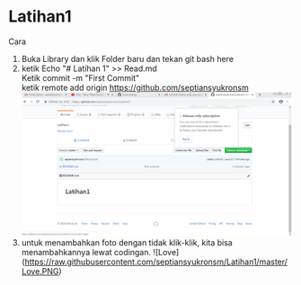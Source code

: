 # Latihan1
Cara 
1. Buka Library dan klik Folder baru dan tekan git bash here
2. ketik Echo "# Latihan 1" >> Read.md   			  
   Ketik commit -m "First Commit"          			  
   ketik remote add origin https://github.com/septiansyukronsm    
![Capture](https://raw.githubusercontent.com/septiansyukronsm/Latihan1/master/Capture.PNG)
3. untuk menambahkan foto dengan tidak klik-klik, kita bisa
   menambahkannya lewat codingan.
![Love] (https://raw.githubusercontent.com/septiansyukronsm/Latihan1/master/Love.PNG)
